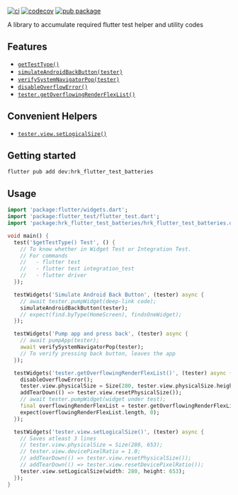 [![ci](https://github.com/hrishikesh-kadam/hrk_flutter_test_batteries/actions/workflows/ci.yaml/badge.svg)](https://github.com/hrishikesh-kadam/hrk_flutter_test_batteries/actions/workflows/ci.yaml)
[![codecov](https://codecov.io/gh/hrishikesh-kadam/hrk_flutter_test_batteries/branch/main/graph/badge.svg)](https://codecov.io/gh/hrishikesh-kadam/hrk_flutter_test_batteries)
[![pub package](https://img.shields.io/pub/v/hrk_flutter_test_batteries.svg)](https://pub.dev/packages/hrk_flutter_test_batteries)

A library to accumulate required flutter test helper and utility codes

## Features

- [`getTestType()`][]
- [`simulateAndroidBackButton(tester)`][]
- [`verifySystemNavigatorPop(tester)`][]
- [`disableOverflowError()`][]
- [`tester.getOverflowingRenderFlexList()`][]

## Convenient Helpers

- [`tester.view.setLogicalSize()`][]

## Getting started

```console
flutter pub add dev:hrk_flutter_test_batteries
```

## Usage

```dart
import 'package:flutter/widgets.dart';
import 'package:flutter_test/flutter_test.dart';
import 'package:hrk_flutter_test_batteries/hrk_flutter_test_batteries.dart';

void main() {
  test('$getTestType() Test', () {
    // To know whether in Widget Test or Integration Test.
    // For commands
    //   - flutter test
    //   - flutter test integration_test
    //   - flutter driver
  });

  testWidgets('Simulate Android Back Button', (tester) async {
    // await tester.pumpWidget(deep-link code);
    simulateAndroidBackButton(tester);
    // expect(find.byType(HomeScreen), findsOneWidget);
  });

  testWidgets('Pump app and press back', (tester) async {
    // await pumpApp(tester);
    await verifySystemNavigatorPop(tester);
    // To verify pressing back button, leaves the app
  });

  testWidgets('tester.getOverflowingRenderFlexList()', (tester) async {
    disableOverflowError();
    tester.view.physicalSize = Size(280, tester.view.physicalSize.height);
    addTearDown(() => tester.view.resetPhysicalSize());
    // await tester.pumpWidget(widget under test);
    final overflowingRenderFlexList = tester.getOverflowingRenderFlexList();
    expect(overflowingRenderFlexList.length, 0);
  });

  testWidgets('tester.view.setLogicalSize()', (tester) async {
    // Saves atleast 3 lines
    // tester.view.physicalSize = Size(280, 653);
    // tester.view.devicePixelRatio = 1.0;
    // addTearDown(() => tester.view.resetPhysicalSize());
    // addTearDown(() => tester.view.resetDevicePixelRatio());
    tester.view.setLogicalSize(width: 280, height: 653);
  });
}
```


[`getTestType()`]: lib/src/test_type.dart
[`simulateAndroidBackButton(tester)`]: lib/src/navigation/simulate_android_back_button.dart
[`verifySystemNavigatorPop(tester)`]: lib/src/navigation/verify_system_navigator_pop.dart
[`disableOverflowError()`]: lib/src/error/disable_overflow_error.dart
[`tester.getOverflowingRenderFlexList()`]: lib/src/extension/widget_tester.dart
[`tester.view.setLogicalSize()`]: lib/src/extension/test_flutter_view.dart
